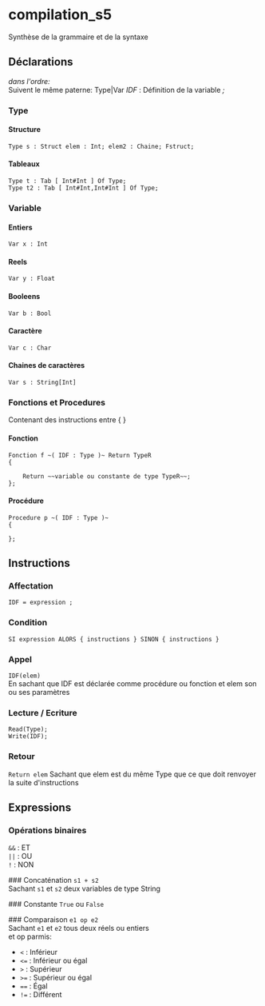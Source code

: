 # compilation_s5

Synthèse de la grammaire et de la syntaxe

## Déclarations 
*dans l'ordre:*  
Suivent le même paterne:
Type|Var *IDF* : Définition de la variable *;*

### Type  
#### Structure  
`Type s : Struct elem : Int; elem2 : Chaine; Fstruct;`

#### Tableaux
`Type t : Tab [ Int#Int ] Of Type;`  
`Type t2 : Tab [ Int#Int,Int#Int ] Of Type;`

### Variable

#### Entiers
`Var x : Int`

#### Reels
`Var y : Float`

#### Booleens
`Var b : Bool`

#### Caractère
`Var c : Char`

#### Chaines de caractères
`Var s : String[Int]`

### Fonctions et Procedures
Contenant des instructions entre { }
#### Fonction 
```
Fonction f ~( IDF : Type )~ Return TypeR
{
    
    Return ~~variable ou constante de type TypeR~~;
};
```

#### Procédure
```
Procedure p ~( IDF : Type )~
{

};
```

## Instructions
### Affectation
`IDF = expression ;`

### Condition
`SI expression ALORS { instructions } SINON { instructions }`

### Appel
`IDF(elem)`  
En sachant que IDF est déclarée comme procédure ou fonction et elem son ou ses paramètres

### Lecture / Ecriture
`Read(Type);`  
`Write(IDF);`

### Retour
`Return elem`
Sachant que elem est du même Type que ce que doit renvoyer la suite d'instructions

## Expressions
### Opérations binaires
`&&` : ET    
`||` : OU    
`!` : NON  

### Concaténation
`s1 + s2`  
Sachant `s1` et `s2` deux variables de type String

### Constante
`True` ou `False`

### Comparaison
`e1 op e2`  
Sachant `e1` et `e2` tous deux réels ou entiers  
et op parmis:  
* `<`  : Inférieur  
* `<=` : Inférieur ou égal  
* `>`  : Supérieur  
* `>=` : Supérieur ou égal  
* `==` : Égal  
* `!=` : Différent  
